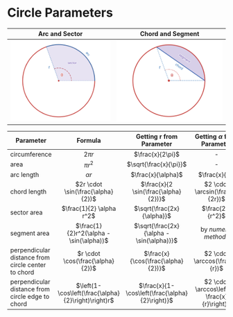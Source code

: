 # Circle Parameters

| Arc and Sector | Chord and Segment |
|--|--|
| ![Circle Arc and Sector](https://raw.githubusercontent.com/damianc/math-notes/refs/heads/master/_images/anal-geom/circle/circle-arc-sector.png) | ![Circle Chord and Segment](https://raw.githubusercontent.com/damianc/math-notes/refs/heads/master/_images/anal-geom/circle/circle-chord-segment.png) |

| Parameter | Formula | Getting r from Parameter | Getting $\alpha$ from Parameter |
|--|:--:|:--:|:--:|
| circumference | $2{\pi}r$ | $\frac{x}{2\pi}$ | - |
| area | ${\pi}r^2$ | $\sqrt{\frac{x}{\pi}}$ | - |
| arc length | ${\alpha}r$ | $\frac{x}{\alpha}$ | $\frac{x}{r}$ |
| chord length | $2r \cdot \sin(\frac{\alpha}{2})$ | $\frac{x}{2 \sin(\frac{\alpha}{2})}$ | $2 \cdot \arcsin(\frac{x}{2r})$ |
| sector area | $\frac{1}{2} \alpha r^2$ | $\sqrt{\frac{2x}{\alpha}}$ | $\frac{2x}{r^2}$ |
| segment area | $\frac{1}{2}r^2(\alpha - \sin(\alpha))$ | $\sqrt{\frac{2x}{\alpha - \sin(\alpha)}}$ | by *numeral methods* |
| perpendicular distance from circle center to chord | $r \cdot \cos(\frac{\alpha}{2})$ | $\frac{x}{\cos(\frac{\alpha}{2})}$ | $2 \cdot \arccos(\frac{x}{r})$ |
| perpendicular distance from circle edge to chord | $\left(1-\cos\left(\frac{\alpha}{2}\right)\right)r$ | $\frac{x}{1-\cos\left(\frac{\alpha}{2}\right)}$ | $2 \cdot \arccos\left(1-\frac{x}{r}\right)$ |
